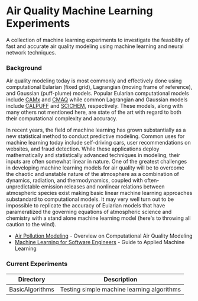 # Air Quality Machine Learning Experiments

A collection of machine learning experiments to investigate the feasbility of fast and accurate air quality modeling using machine learning and neural network techniques.

### Background

Air quality modeling today is most commonly and effectively done using computational Eularian (fixed grid), Lagrangian (moving frame of reference), and Gaussian (puff-plume) models. Popular Eularian computational models include [CAMx] and [CMAQ] while common Lagrangian and Gaussian models include [CALPUFF] and [SCICHEM], respectively. These models, along with many others not mentioned here, are state of the art with regard to both their computational complexity and accuracy. 

In recent years, the field of machine learning has grown substantially as a new statistical method to conduct predictive modeling. Common uses for machine learning today include self-driving cars, user recommendations on websites, and fraud detection. While these applications deploy mathematically and statistically advanced techniques in modeling, their inputs are often somewhat linear in nature. One of the greatest challenges in developing machine learning models for air quality will be to overcome the chaotic and unstable nature of the atmosphere as a combination of dynamics, radiation, and thermodynamics, coupled with often-unpredictable emission releases and nonlinear relations between atmospheric species exist making basic linear machine learning approaches substandard to computational models. It may very well turn out to be impossible to replicate the accuracy of Eularian models that have parameratized the governing equations of atmospheric science and chemistry with a stand alone machine learning model (here's to throwing all caution to the wind).


* [Air Pollution Modeling] - Overview  on Computational Air Quality Modeling
* [Machine Learning for Software Engineers] - Guide to Applied Machine Learning

[Air Pollution Modeling]: <http://home.iitk.ac.in/~anubha/Modeling.pdf>
[CAMx]: <http://www.camx.com/about/default.aspx>
[CMAQ]: <https://www.cmascenter.org/cmaq/>
[CALPUFF]: <http://www.src.com/>
[SCICHEM]: <http://download.ramboll-environ.com/environcorp/SCICHEM%20Air%20Quality%20Model.pdf>
[Machine Learning for Software Engineers]: <https://github.com/ZuzooVn/machine-learning-for-software-engineers>

### Current Experiments

| Directory | Description |
| ------ | ------ |
| BasicAlgorithms | Testing simple machine learning algorithms |

